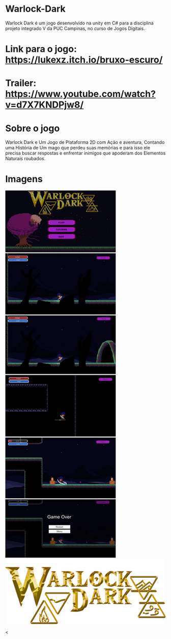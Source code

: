 # Warlock-Dark
 Warlock Dark é um jogo desenvolvido na unity em C# para a disciplina projeto integrado V da PUC Campinas, no curso de Jogos Digitais.

# Link para o jogo:  https://lukexz.itch.io/bruxo-escuro/

# Trailer: https://www.youtube.com/watch?v=d7X7KNDPjw8/

# Sobre o jogo
 Warlock Dark e Um Jogo de Plataforma 2D com Ação e aventura, Contando uma História de Um mago que perdeu suas memórias e para isso ele precisa buscar respostas e enfrentar inimigos que apoderam dos Elementos Naturais roubados.

# Imagens

<img src="/PROJETO5/d3G1zn (1).jpeg" alt="img_1"/>
<img src="/PROJETO5/DSIiND.jpeg" alt="img_1"/>
<img src="/PROJETO5/dMaUZ2.jpeg" alt="img_1"/>
<img src="/PROJETO5/dRC55O.jpeg" alt="img_1"/>
<img src="/PROJETO5/8_+_k6.jpeg" alt="img_1"/>
<img src="/PROJETO5/7ZsqQA.jpeg" alt="img_1"/>
<img src="/PROJETO5/logo.png" alt="img_6"/>


<
